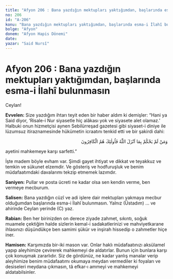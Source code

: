 ```yaml
---
title: "Afyon 206 : Bana yazdığın mektupları yaktığımdan, başlarında esma-i İlahî bulunmasın"
no: 206
id: "A-206"
konu: "Bana yazdığın mektupları yaktığımdan, başlarında esma-i İlahî bulunmasın"
bolge: "Afyon"
donem: "Afyon Hapis Dönemi"
date: 
yazar: "Said Nursî"
---
```


# Afyon 206 : Bana yazdığın mektupları yaktığımdan, başlarında esma-i İlahî bulunmasın

Ceylan!

**Evvelen:** Size yazdığım ihtarı teyit eden bir haber aldım ki demişler: “Hani ya Said diyor, ‘Risale-i Nur siyasetle hiç alâkası yok ve siyasete alet olamaz.’ Halbuki onun hizmetçisi aynen Sebilürreşad gazetesi gibi siyaset-i diniye ile lüzumsuz itiraznamesinde hükümetin icraatını tenkid etti ve bir şakirdi dahi:

<p class="arabic" dir="rtl" title="Meal: “Allah'ın indirdiği ile hükmetmeyenler kafirlerin ta kendileridir.” [Mâide Sûresi, 5:44]">وَمَنْ لَمْ يَحْكُمْ بِمَا اَنْزَلَ اللّٰهُ فَاُولٰئِكَ هُمُ الْكَافِرُونَ</p>

ayetini mahkemeye karşı sarfetti.”

İşte madem böyle evham var. Şimdi gayet ihtiyat ve dikkat ve teyakkuz ve temkin ve sükunet elzemdir. Ve gösteriş ve hodfuruşluk ve benim müdafaatımdaki davalarımı tekzip etmemek lazımdır.

**Saniyen:** Pullar ve posta ücreti ne kadar olsa sen kendin verme, ben vermeye mecburum.

**Salisen:** Bana yazdığın cüzî ve adi işlere dair mektupları yakmaya mecbur olduğumdan başlarında esma-i İlahî bulunmasın. Yalnız (Üstadım) ... ve ahirinde Ceylan yerinde (C) yaz.

**Rabian:** Ben her birinizden on derece ziyade zahmet, sıkıntı, soğuk muamele çektiğim halde sizlerin kemal-i sadakatlerinizi ve mahviyetkarane ihlasınızı düşündükçe ben samimi şükür ve inşirah hissedip o zahmetler hiçe iner.

**Hamisen:** Karşımızda bir-iki mason var. Onlar haklı müdafaatınızı aksülamel yapıp aleyhimize çevirerek mahkemeyi de aldatırlar. Bunun için bunlara karşı çok konuşmak zararlıdır. Siz de gördünüz, ne kadar yanlış manalar verip aleyhimize benim müdafaatımı okumaya meydan vermediler ki foyaları ve desiseleri meydana çıkmasın, tâ efkar-ı ammeyi ve mahkemeyi aldatabilsinler.
